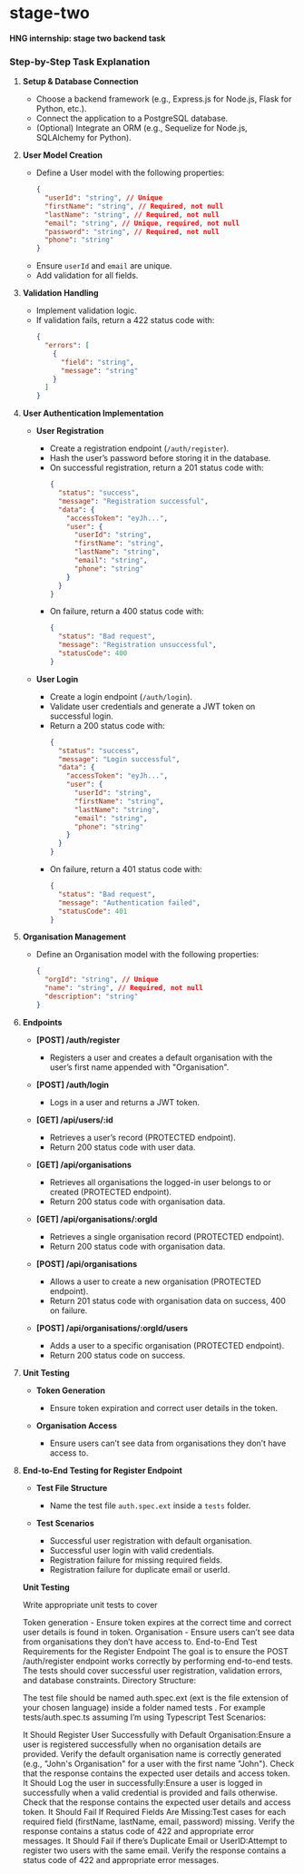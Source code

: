 # stage-two

**HNG internship: stage two backend task**

### Step-by-Step Task Explanation

1. **Setup & Database Connection**

   - Choose a backend framework (e.g., Express.js for Node.js, Flask for Python, etc.).
   - Connect the application to a PostgreSQL database.
   - (Optional) Integrate an ORM (e.g., Sequelize for Node.js, SQLAlchemy for Python).
2. **User Model Creation**

   - Define a User model with the following properties:
     ```json
     {
       "userId": "string", // Unique
       "firstName": "string", // Required, not null
       "lastName": "string", // Required, not null
       "email": "string", // Unique, required, not null
       "password": "string", // Required, not null
       "phone": "string"
     }
     ```
   - Ensure `userId` and `email` are unique.
   - Add validation for all fields.
3. **Validation Handling**

   - Implement validation logic.
   - If validation fails, return a 422 status code with:
     ```json
     {
       "errors": [
         {
           "field": "string",
           "message": "string"
         }
       ]
     }
     ```
4. **User Authentication Implementation**

   - **User Registration**

     - Create a registration endpoint (`/auth/register`).
     - Hash the user’s password before storing it in the database.
     - On successful registration, return a 201 status code with:
       ```json
       {
         "status": "success",
         "message": "Registration successful",
         "data": {
           "accessToken": "eyJh...",
           "user": {
             "userId": "string",
             "firstName": "string",
             "lastName": "string",
             "email": "string",
             "phone": "string"
           }
         }
       }
       ```
     - On failure, return a 400 status code with:
       ```json
       {
         "status": "Bad request",
         "message": "Registration unsuccessful",
         "statusCode": 400
       }
       ```
   - **User Login**

     - Create a login endpoint (`/auth/login`).
     - Validate user credentials and generate a JWT token on successful login.
     - Return a 200 status code with:
       ```json
       {
         "status": "success",
         "message": "Login successful",
         "data": {
           "accessToken": "eyJh...",
           "user": {
             "userId": "string",
             "firstName": "string",
             "lastName": "string",
             "email": "string",
             "phone": "string"
           }
         }
       }
       ```
     - On failure, return a 401 status code with:
       ```json
       {
         "status": "Bad request",
         "message": "Authentication failed",
         "statusCode": 401
       }
       ```
5. **Organisation Management**

   - Define an Organisation model with the following properties:
     ```json
     {
       "orgId": "string", // Unique
       "name": "string", // Required, not null
       "description": "string"
     }
     ```
6. **Endpoints**

   - **[POST] /auth/register**

     - Registers a user and creates a default organisation with the user’s first name appended with "Organisation".
   - **[POST] /auth/login**

     - Logs in a user and returns a JWT token.
   - **[GET] /api/users/:id**

     - Retrieves a user’s record (PROTECTED endpoint).
     - Return 200 status code with user data.
   - **[GET] /api/organisations**

     - Retrieves all organisations the logged-in user belongs to or created (PROTECTED endpoint).
     - Return 200 status code with organisation data.
   - **[GET] /api/organisations/:orgId**

     - Retrieves a single organisation record (PROTECTED endpoint).
     - Return 200 status code with organisation data.
   - **[POST] /api/organisations**

     - Allows a user to create a new organisation (PROTECTED endpoint).
     - Return 201 status code with organisation data on success, 400 on failure.
   - **[POST] /api/organisations/:orgId/users**

     - Adds a user to a specific organisation (PROTECTED endpoint).
     - Return 200 status code on success.
7. **Unit Testing**

   - **Token Generation**

     - Ensure token expiration and correct user details in the token.
   - **Organisation Access**

     - Ensure users can’t see data from organisations they don’t have access to.
8. **End-to-End Testing for Register Endpoint**

   - **Test File Structure**

     - Name the test file `auth.spec.ext` inside a `tests` folder.
   - **Test Scenarios**

     - Successful user registration with default organisation.
     - Successful user login with valid credentials.
     - Registration failure for missing required fields.
     - Registration failure for duplicate email or userId.

   **Unit Testing**

   Write appropriate unit tests to cover

   Token generation - Ensure token expires at the correct time and correct user details is found in token.
   Organisation - Ensure users can’t see data from organisations they don’t have access to.
   End-to-End Test Requirements for the Register Endpoint
   The goal is to ensure the POST /auth/register endpoint works correctly by performing end-to-end tests. The tests should cover successful user registration, validation errors, and database constraints.
   Directory Structure:

   The test file should be named auth.spec.ext (ext is the file extension of your chosen language) inside a folder named tests . For example tests/auth.spec.ts assuming I’m using Typescript
   Test Scenarios:

   It Should Register User Successfully with Default Organisation:Ensure a user is registered successfully when no organisation details are provided.
   Verify the default organisation name is correctly generated (e.g., "John's Organisation" for a user with the first name "John").
   Check that the response contains the expected user details and access token.
   It Should Log the user in successfully:Ensure a user is logged in successfully when a valid credential is provided and fails otherwise.
   Check that the response contains the expected user details and access token.
   It Should Fail If Required Fields Are Missing:Test cases for each required field (firstName, lastName, email, password) missing.
   Verify the response contains a status code of 422 and appropriate error messages.
   It Should Fail if there’s Duplicate Email or UserID:Attempt to register two users with the same email.
   Verify the response contains a status code of 422 and appropriate error messages.
